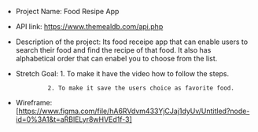 - Project Name: Food Resipe App

- API link: https://www.themealdb.com/api.php

- Description of the project:
Its food receipe app that can enable users to search their food and find the recipe of that food. It also has alphabetical order that can enabel you to choose from the list.

- Stretch Goal:
               1. To make it have the video how to follow the  steps.

               2. To make it save the users choice as favorite food.

- Wireframe: [https://www.figma.com/file/hA6RVdvm433YjCJaj1dyUv/Untitled?node-id=0%3A1&t=aRBlELyr8wHVEd1f-3]
